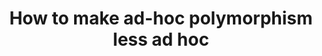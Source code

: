 ---
title: How to make ad-hoc polymorphism less ad hoc
paper-url: http://202.3.77.10/users/karkare/courses/2010/cs653/Papers/ad-hoc-polymorphism.pdf
authors:
- Philip Wadler
- Stephen Blott
type: paper
tags:
- polymorphism
- type classes
doHaskell-type: research paper
dohaskell-year: 1988
---